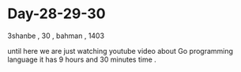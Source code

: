 # Day-28-29-30

3shanbe , 30 , bahman , 1403

until here we are just watching youtube video about Go programming language 
it has 9 hours and 30 minutes time .
